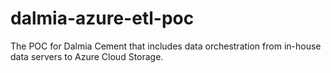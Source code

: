 # dalmia-azure-etl-poc
The POC for Dalmia Cement that includes data orchestration from in-house data servers to Azure Cloud Storage.
